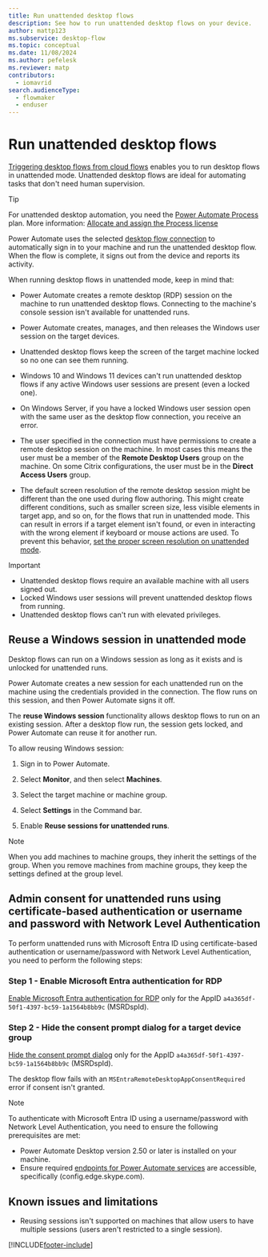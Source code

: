 ```yaml
---
title: Run unattended desktop flows
description: See how to run unattended desktop flows on your device.
author: mattp123
ms.subservice: desktop-flow
ms.topic: conceptual
ms.date: 11/08/2024
ms.author: pefelesk
ms.reviewer: matp
contributors:
  - iomavrid
search.audienceType: 
  - flowmaker
  - enduser
---
```

# Run unattended desktop flows

[Triggering desktop flows from cloud flows](trigger-desktop-flows.md) enables you to run desktop flows in unattended mode. Unattended desktop flows are ideal for automating tasks that don't need human supervision.

> [!TIP]
> For unattended desktop automation, you need the [Power Automate Process](https://powerautomate.microsoft.com/pricing/) plan. More information: [Allocate and assign the Process license](/power-platform/admin/power-automate-licensing/buy-licenses#assign-process-license)

Power Automate uses the selected [desktop flow connection](desktop-flow-connections.md) to automatically sign in to your machine and run the unattended desktop flow. When the flow is complete, it signs out from the device and reports its activity.

When running desktop flows in unattended mode, keep in mind that:

- Power Automate creates a remote desktop (RDP) session on the machine to run unattended desktop flows. Connecting to the machine's console session isn't available for unattended runs.

- Power Automate creates, manages, and then releases the Windows user session on the target devices.

- Unattended desktop flows keep the screen of the target machine locked so no one can see them running.

- Windows 10 and Windows 11 devices can't run unattended desktop flows if any active Windows user sessions are present (even a locked one).

- On Windows Server, if you have a locked Windows user session open with the same user as the desktop flow connection, you receive an error.

- The user specified in the connection must have permissions to create a remote desktop session on the machine. In most cases this means the user must be a member of the **Remote Desktop Users** group on the machine. On some Citrix configurations, the user must be in the **Direct Access Users** group.

- The default screen resolution of the remote desktop session might be different than the one used during flow authoring. This might create different conditions, such as smaller screen size, less visible elements in target app, and so on, for the flows that run in unattended mode. This can result in errors if a target element isn't found, or even in interacting with the wrong element if keyboard or mouse actions are used. To prevent this behavior, [set the proper screen resolution on unattended mode](how-to/set-screen-resolution-unattended-mode.md).

>[!IMPORTANT]
>
> - Unattended desktop flows require an available machine with all users signed out.
> - Locked Windows user sessions will prevent unattended desktop flows from running.
> - Unattended desktop flows can't run with elevated privileges.

## Reuse a Windows session in unattended mode

Desktop flows can run on a Windows session as long as it exists and is unlocked for unattended runs.

Power Automate creates a new session for each unattended run on the machine using the credentials provided in the connection. The flow runs on this session, and then Power Automate signs it off.

The **reuse Windows session** functionality allows desktop flows to run on an existing session. After a desktop flow run, the session gets locked, and Power Automate can reuse it for another run.

To allow reusing Windows session:

1. Sign in to Power Automate.

1. Select **Monitor**, and then select **Machines**.

1. Select the target machine or machine group.

1. Select **Settings** in the Command bar.

1. Enable **Reuse sessions for unattended runs**.

> [!NOTE]
> When you add machines to machine groups, they inherit the settings of the group. When you remove machines from machine groups, they keep the settings defined at the group level.

## Admin consent for unattended runs using certificate-based authentication or username and password with Network Level Authentication

To perform unattended runs with Microsoft Entra ID using certificate-based authentication or username/password with Network Level Authentication, you need to perform the following steps:

### Step 1 - Enable Microsoft Entra authentication for RDP

[Enable Microsoft Entra authentication for RDP](/azure/virtual-desktop/configure-single-sign-on#enable-microsoft-entra-authentication-for-rdp) only for the AppID `a4a365df-50f1-4397-bc59-1a1564b8bb9c` (MSRDspId).

### Step 2 - Hide the consent prompt dialog for a target device group

[Hide the consent prompt dialog](/azure/virtual-desktop/configure-single-sign-on#hide-the-consent-prompt-dialog) only for the AppID `a4a365df-50f1-4397-bc59-1a1564b8bb9c` (MSRDspId).

The desktop flow fails with an `MSEntraRemoteDesktopAppConsentRequired` error if consent isn't granted.

> [!NOTE]
> To authenticate with Microsoft Entra ID using a username/password with Network Level Authentication, you need to ensure the following prerequisites are met:
> - Power Automate Desktop version 2.50 or later is installed on your machine.
> - Ensure required [endpoints for Power Automate services](/power-automate/ip-address-configuration) are accessible, specifically (config.edge.skype.com).

## Known issues and limitations

- Reusing sessions isn't supported on machines that allow users to have multiple sessions (users aren't restricted to a single session).

[!INCLUDE[footer-include](../includes/footer-banner.md)]
